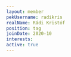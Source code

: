 ```yaml
---
layout: member
pekUsername: radikris
realName: Rádi Kristóf
position: tag
joinDate: 2020-10
interests:
active: true
---
```

